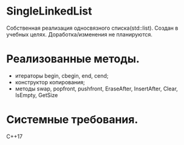 # SingleLinkedList

Собственная реализация односвязного списка(std::list).
Создан в учебных целях. Доработка/изменения не планируются.

# Реализованные методы.

- итераторы begin, cbegin, end, cend;
- конструктор копирования;
- методы swap, popfront, pushfront, EraseAfter, InsertAfter, Clear, IsEmpty, GetSize

# Системные требования.
С++17
